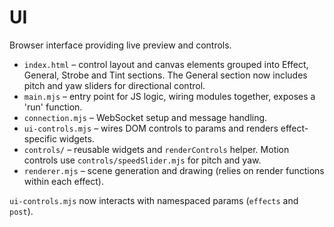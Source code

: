 # UI

Browser interface providing live preview and controls.

- `index.html` – control layout and canvas elements grouped into Effect, General, Strobe and Tint sections. The General section now includes pitch and yaw sliders for directional control.
- `main.mjs` – entry point for JS logic, wiring modules together, exposes a 'run' function.
- `connection.mjs` – WebSocket setup and message handling.
- `ui-controls.mjs` – wires DOM controls to params and renders effect-specific widgets.
- `controls/` – reusable widgets and `renderControls` helper. Motion controls use `controls/speedSlider.mjs` for pitch and yaw.
- `renderer.mjs` – scene generation and drawing (relies on render functions within each effect).

`ui-controls.mjs` now interacts with namespaced params (`effects` and `post`).
